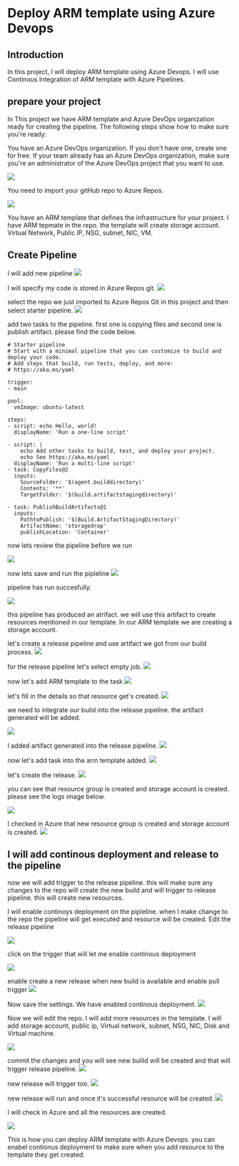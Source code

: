 # Deploy ARM template using Azure Devops

## Introduction

In this project, I will deploy ARM template using Azure Devops. I will use Continous Integration of ARM template with Azure Pipelines. 

## prepare your project

In This project we have ARM template and Azure DevOps organization ready for creating the pipeline. The following steps show how to make sure you're ready:

You have an Azure DevOps organization. If you don't have one, create one for free. If your team already has an Azure DevOps organization, make sure you're an administrator of the Azure DevOps project that you want to use.

![](https://github.com/AbiVavilala/Deploy-ARM-with-Azure-DevOps/blob/main/images/ProjectPic.png)

 You need to import your gitHub  repo to Azure Repos.

![](https://github.com/AbiVavilala/Deploy-ARM-with-Azure-DevOps/blob/main/images/Importrepo.png)

You have an ARM template that defines the infrastructure for your project. I have ARM tepmate in the repo. the template will create storage account. Virtual Network, Public IP, NSG, subnet, NIC, VM.

## Create Pipeline

I will add new pipeline
![](https://github.com/AbiVavilala/Deploy-ARM-with-Azure-DevOps/blob/main/images/createpipeline.png)

I will specify my code is stored in Azure Repos git.
![](https://github.com/AbiVavilala/Deploy-ARM-with-Azure-DevOps/blob/main/images/pipelinerepo.png)

select the repo we just imported to Azure Repos Git in this project and then select starter pipeline.
![](https://github.com/AbiVavilala/Deploy-ARM-with-Azure-DevOps/blob/main/images/starterpipeline.png)

add two tasks to the pipeline. first one is copying files and second one is publish artifact. please find the code below.

```
# Starter pipeline
# Start with a minimal pipeline that you can customize to build and deploy your code.
# Add steps that build, run tests, deploy, and more:
# https://aka.ms/yaml

trigger:
- main

pool:
  vmImage: ubuntu-latest

steps:
- script: echo Hello, world!
  displayName: 'Run a one-line script'

- script: |
    echo Add other tasks to build, test, and deploy your project.
    echo See https://aka.ms/yaml
  displayName: 'Run a multi-line script'
- task: CopyFiles@2
  inputs:
    SourceFolder: '$(agent.builddirectory)'
    Contents: '**'
    TargetFolder: '$(build.artifactstagingdirectory)'

- task: PublishBuildArtifacts@1
  inputs:
    PathtoPublish: '$(Build.ArtifactStagingDirectory)'
    ArtifactName: 'storagedrop'
    publishLocation: 'Container'
```
now lets review the pipeline before we run

![](https://github.com/AbiVavilala/Deploy-ARM-with-Azure-DevOps/blob/main/images/Reviewpipeline.png)

now lets save and run the pipleline
![](https://github.com/AbiVavilala/Deploy-ARM-with-Azure-DevOps/blob/main/images/saveandrunpipeline.png)

pipeline has run succesfully.

![](https://github.com/AbiVavilala/Deploy-ARM-with-Azure-DevOps/blob/main/images/pipelinerunsucess.png)

this pipeline has produced an atrifact. we will use this artifact to create resources mentioned in our template. In our ARM template we are creating a storage account.


let's create a release pipeline and use artifact we got from our build process.
![](https://github.com/AbiVavilala/Deploy-ARM-with-Azure-DevOps/blob/main/images/releasepipeline.png)

for the release pipeline let's select empty job. 
![](https://github.com/AbiVavilala/Deploy-ARM-with-Azure-DevOps/blob/main/images/emptyjob.png)


now let's add ARM template to the task
![](https://github.com/AbiVavilala/Deploy-ARM-with-Azure-DevOps/blob/main/images/addarmtemplate.png)

let's fill in the details so that resource get's created.
![](https://github.com/AbiVavilala/Deploy-ARM-with-Azure-DevOps/blob/main/images/releasepipeline1.png)

we need to integrate our build into the release pipeline. the artifact generated will be added.

![](https://github.com/AbiVavilala/Deploy-ARM-with-Azure-DevOps/blob/main/images/releasepipeline2.png)

I added artifact generated into the release pipeline.
![](https://github.com/AbiVavilala/Deploy-ARM-with-Azure-DevOps/blob/main/images/releasepipeline3.png)

now let's add task into the arm template added.
![](https://github.com/AbiVavilala/Deploy-ARM-with-Azure-DevOps/blob/main/images/releasepipeline4.png)

let's create the release.
![](https://github.com/AbiVavilala/Deploy-ARM-with-Azure-DevOps/blob/main/images/createrelease.png)


you can see that resource group is created and storage account is created. please see the logs image below.

![](https://github.com/AbiVavilala/Deploy-ARM-with-Azure-DevOps/blob/main/images/releasepipelinesuccess.png)

I checked in Azure that new resource group is created and storage account is created.
![](https://github.com/AbiVavilala/Deploy-ARM-with-Azure-DevOps/blob/main/images/resourcecreated.png)


## I will add continous deployment and release to the pipeline
now we will add trigger to the release pipeline. this will make sure any changes to the repo will create the new build and will trigger to release pipeline. this will create new resources.

I will enable continoys deployment on the pipleline. when I make change to the repo the pipeline will get executed and resource will be created. Edit the release pipeline

![](https://github.com/AbiVavilala/Deploy-ARM-with-Azure-DevOps/blob/main/ER1.png)

click on the trigger that will let me enable continous deployment

![](https://github.com/AbiVavilala/Deploy-ARM-with-Azure-DevOps/blob/main/ER2.png)

enable create a new release when new build is available and enable pull trigger
![](https://github.com/AbiVavilala/Deploy-ARM-with-Azure-DevOps/blob/main/ER3.png)

Now save the settings. We have enabled continous deployment. 
![](https://github.com/AbiVavilala/Deploy-ARM-with-Azure-DevOps/blob/main/ER4.png)

Now we will edit the repo. I will add more resources in the template. I will add storage account, public ip, Virtual network, subnet, NSG, NIC, Disk and Virtual machine.

![](https://github.com/AbiVavilala/Deploy-ARM-with-Azure-DevOps/blob/main/addresources.png)

commit the changes and you will see new bulild will be created and that will trigger release pipeline.
![](https://github.com/AbiVavilala/Deploy-ARM-with-Azure-DevOps/blob/main/newbuild.png)

new release will trigger too.
![](https://github.com/AbiVavilala/Deploy-ARM-with-Azure-DevOps/blob/main/newrelease.png)

new release will run and once it's successful resource will be created.
![](https://github.com/AbiVavilala/Deploy-ARM-with-Azure-DevOps/blob/main/newreleasesucess.png)

I will check in Azure and all the resources are created.

![](https://github.com/AbiVavilala/Deploy-ARM-with-Azure-DevOps/blob/main/newresourcecreated.png)

This is how you can deploy ARM template with Azure Devops. you can enabel contionus deployment to make sure when you add resource to the template they get created.










